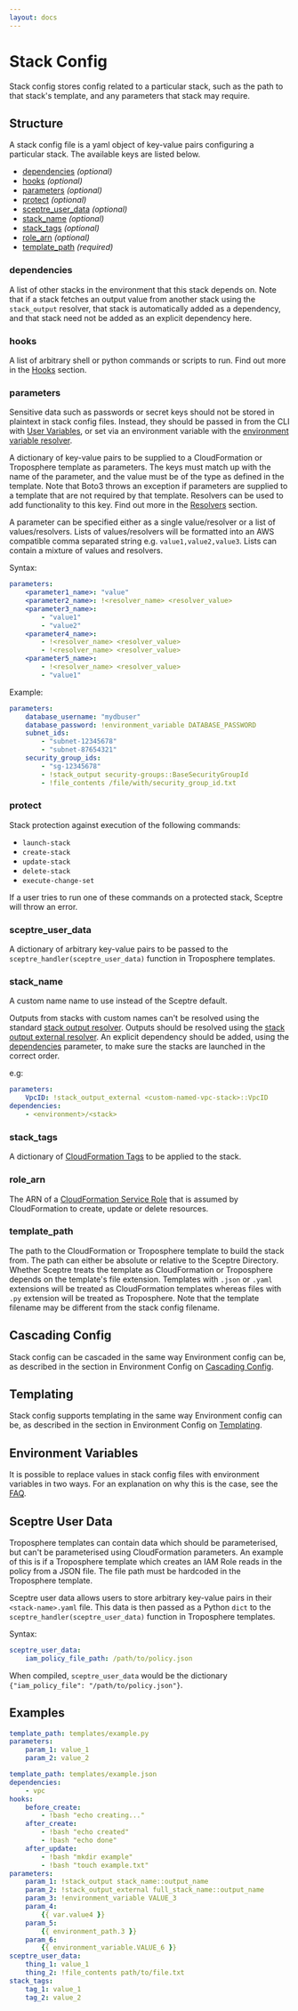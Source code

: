 ```yaml
---
layout: docs
---
```


# Stack Config

Stack config stores config related to a particular stack, such as the path to that stack's template, and any parameters that stack may require.

## Structure

A stack config file is a yaml object of key-value pairs configuring a particular stack. The available keys are listed below.

- [dependencies](#dependencies) *(optional)*
- [hooks](#hooks) *(optional)*
- [parameters](#parameters) *(optional)*
- [protect](#protect) *(optional)*
- [sceptre_user_data](#sceptre_user_data) *(optional)*
- [stack_name](#stack_name) *(optional)*
- [stack_tags](#stack_tags) *(optional)*
- [role_arn](#role_arn) *(optional)*
- [template_path](#template_path) *(required)*


### dependencies

A list of other stacks in the environment that this stack depends on. Note that if a stack fetches an output value from another stack using the `stack_output` resolver, that stack is automatically added as a dependency, and that stack need not be added as an explicit dependency here.

### hooks

A list of arbitrary shell or python commands or scripts to run. Find out more in the [Hooks](/docs/hooks) section.

### parameters

<div class="alert alert-danger">
Sensitive data such as passwords or secret keys should not be stored in plaintext in stack config files. Instead, they should be passed in from the CLI with <a href="/docs/environment_config#var">User Variables</a>, or set via an environment variable with the <a href="#environment_variable">environment variable resolver</a>.
</div>

A dictionary of key-value pairs to be supplied to a CloudFormation or Troposphere template as parameters. The keys must match up with the name of the parameter, and the value must be of the type as defined in the template. Note that Boto3 throws an exception if parameters are supplied to a template that are not required by that template. Resolvers can be used to add functionality to this key. Find out more in the [Resolvers](/docs/resolvers) section.

A parameter can be specified either as a single value/resolver or a list of values/resolvers. Lists of values/resolvers will be formatted into an AWS compatible comma separated string e.g. `value1,value2,value3`. Lists can contain a mixture of values and resolvers.

Syntax:

```yaml
parameters:
    <parameter1_name>: "value"
    <parameter2_name>: !<resolver_name> <resolver_value>
    <parameter3_name>:
        - "value1"
        - "value2"
    <parameter4_name>:
        - !<resolver_name> <resolver_value>
        - !<resolver_name> <resolver_value>
    <parameter5_name>:
        - !<resolver_name> <resolver_value>
        - "value1"
```

Example:

```yaml
parameters:
    database_username: "mydbuser"
    database_password: !environment_variable DATABASE_PASSWORD
    subnet_ids:
        - "subnet-12345678"
        - "subnet-87654321"
    security_group_ids:
        - "sg-12345678"
        - !stack_output security-groups::BaseSecurityGroupId
        - !file_contents /file/with/security_group_id.txt
```

### protect

Stack protection against execution of the following commands:

- `launch-stack`
- `create-stack`
- `update-stack`
- `delete-stack`
- `execute-change-set`

If a user tries to run one of these commands on a protected stack, Sceptre will throw an error.

### sceptre\_user\_data

A dictionary of arbitrary key-value pairs to be passed to the `sceptre_handler(sceptre_user_data)` function in Troposphere templates.

### stack_name

A custom name name to use instead of the Sceptre default.

<div class="alert alert-warning">
Outputs from stacks with custom names can't be resolved using the standard <a href="#stack_output">stack output resolver</a>. Outputs should be resolved using the <a href="#stack_output_external">stack output external resolver</a>. An explicit dependency should be added, using the <a href="#dependencies">dependencies</a> parameter, to make sure the stacks are launched in the correct order.
</div>

e.g:

```yaml
parameters:
    VpcID: !stack_output_external <custom-named-vpc-stack>::VpcID
dependencies:
    - <environment>/<stack>
```

### stack_tags

A dictionary of [CloudFormation Tags](https://docs.aws.amazon.com/AWSCloudFormation/latest/APIReference/API_Tag.html) to be applied to the stack.

### role_arn

The ARN of a [CloudFormation Service Role](http://docs.aws.amazon.com/AWSCloudFormation/latest/UserGuide/using-iam-servicerole.html) that is assumed by CloudFormation to create, update or delete resources.

### template_path

The path to the CloudFormation or Troposphere template to build the stack from. The path can either be absolute or relative to the Sceptre Directory. Whether Sceptre treats the template as CloudFormation or Troposphere depends on the template's file extension. Templates with `.json` or `.yaml` extensions will be treated as CloudFormation templates whereas files with `.py` extension will be treated as Troposphere. Note that the template filename may be different from the stack config filename.


## Cascading Config

Stack config can be cascaded in the same way Environment config can be, as described in the section in Environment Config on [Cascading Config](/docs/environment_config#cascading-config).


## Templating

Stack config supports templating in the same way Environment config can be, as described in the section in Environment Config on [Templating](/docs/environment_config#templating).

Environment Variables
---------------------

It is possible to replace values in stack config files with environment variables in two ways. For an explanation on why this is the case, see the [FAQ](/docs/faq#why-are-there-two-ways-to-supply-environment-variables-in-stack-config-files).

## Sceptre User Data

Troposphere templates can contain data which should be parameterised, but can't be parameterised using CloudFormation parameters. An example of this is if a Troposphere template which creates an IAM Role reads in the policy from a JSON file. The file path must be hardcoded in the Troposphere template.

Sceptre user data allows users to store arbitrary key-value pairs in their `<stack-name>.yaml` file. This data is then passed as a Python `dict` to the `sceptre_handler(sceptre_user_data)` function in Troposphere templates.

Syntax:

```yaml
sceptre_user_data:
    iam_policy_file_path: /path/to/policy.json
```

When compiled, `sceptre_user_data` would be the dictionary `{"iam_policy_file": "/path/to/policy.json"}`.

## Examples

```yaml
template_path: templates/example.py
parameters:
    param_1: value_1
    param_2: value_2
```

```yaml
template_path: templates/example.json
dependencies:
    - vpc
hooks:
    before_create:
        - !bash "echo creating..."
    after_create:
        - !bash "echo created"
        - !bash "echo done"
    after_update:
        - !bash "mkdir example"
        - !bash "touch example.txt"
parameters:
    param_1: !stack_output stack_name::output_name
    param_2: !stack_output_external full_stack_name::output_name
    param_3: !environment_variable VALUE_3
    param_4:
        {{ var.value4 }}
    param_5:
        {{ environment_path.3 }}
    param_6:
        {{ environment_variable.VALUE_6 }}
sceptre_user_data:
    thing_1: value_1
    thing_2: !file_contents path/to/file.txt
stack_tags:
    tag_1: value_1
    tag_2: value_2
```

